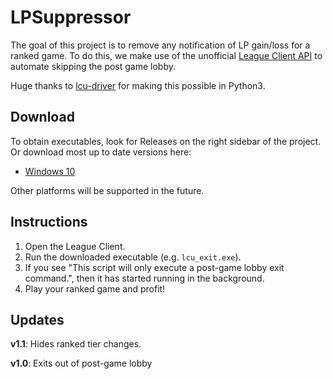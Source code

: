 # LPSuppressor

The goal of this project is to remove any notification of LP gain/loss for a ranked game. To do this, we make use of the unofficial [League Client API](https://riot-api-libraries.readthedocs.io/en/latest/lcu.html) to automate skipping the post game lobby.

Huge thanks to [lcu-driver](https://github.com/sousa-andre/lcu-driver) for making this possible in Python3.

## Download

To obtain executables, look for Releases on the right sidebar of the project. Or download most up to date versions here:

- [Windows 10](https://github.com/kurtisdavid/LPSuppressor/releases/download/windows/lcu_exit.exe)

Other platforms will be supported in the future.

## Instructions

1. Open the League Client. 
2. Run the downloaded executable (e.g. `lcu_exit.exe`).
3. If you see "This script will only execute a post-game lobby exit command.", then it has started running in the background.
4. Play your ranked game and profit!

## Updates

**v1.1**: Hides ranked tier changes. 

**v1.0**: Exits out of post-game lobby
